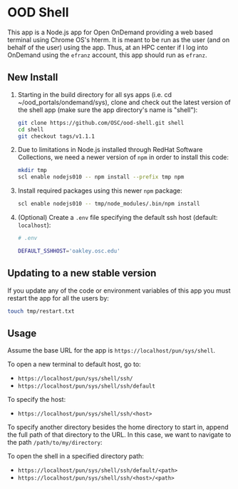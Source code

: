# OOD Shell

This app is a Node.js app for Open OnDemand providing a web based terminal using Chrome OS's hterm. It is meant to be run as the user (and on behalf of the user) using the app. Thus, at an HPC center if I log into OnDemand using the `efranz` account, this app should run as `efranz`.

## New Install

1.  Starting in the build directory for all sys apps (i.e. cd ~/ood_portals/ondemand/sys), clone and check out the latest version of the shell app (make sure the app directory's name is "shell"):

    ```sh
    git clone https://github.com/OSC/ood-shell.git shell
    cd shell
    git checkout tags/v1.1.1
    ```

2.  Due to limitations in Node.js installed through RedHat Software Collections,
    we need a newer version of `npm` in order to install this code:

    ```sh
    mkdir tmp
    scl enable nodejs010 -- npm install --prefix tmp npm
    ```

3. Install required packages using this newer `npm` package:

    ```sh
    scl enable nodejs010 -- tmp/node_modules/.bin/npm install
    ```

4. (Optional) Create a `.env` file specifying the default ssh host (default:
   `localhost`):

    ```sh
    # .env

    DEFAULT_SSHHOST='oakley.osc.edu'
    ```

## Updating to a new stable version

If you update any of the code or environment variables of this app you must
restart the app for all the users by:

```sh
touch tmp/restart.txt
```

## Usage

Assume the base URL for the app is `https://localhost/pun/sys/shell`.

To open a new terminal to default host, go to:

- `https://localhost/pun/sys/shell/ssh/`
- `https://localhost/pun/sys/shell/ssh/default`

To specify the host:

- `https://localhost/pun/sys/shell/ssh/<host>`

To specify another directory besides the home directory to start in, append the
full path of that directory to the URL. In this case, we want to navigate to
the path `/path/to/my/directory`:

To open the shell in a specified directory path:

- `https://localhost/pun/sys/shell/ssh/default/<path>`
- `https://localhost/pun/sys/shell/ssh/<host>/<path>`
